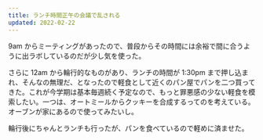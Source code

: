 ```yaml
---
title: ランチ時間正午の会議で乱される
updated: 2022-02-22
---
```


9am からミーティングがあったので、普段からその時間には余裕で間に合うように出ラボしているのだが少し気を使った。

さらに 12am から輪行的なものがあり、ランチの時間が 1:30pm まで押し込まれ、そんなの無理だ、となったので軽食として近くのパン屋でパンを二つ買ってきた。これが今学期は基本毎週続く予定なので、もっと罪悪感の少ない軽食を模索したい。一つは、オートミールからクッキーを合成するってのを考えている。オーブンが家にあるので使ってみたいし。

輪行後にちゃんとランチも行ったが、パンを食べているので軽めに済ませた。
